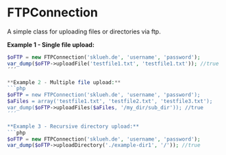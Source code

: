 FTPConnection
=============

A simple class for uploading files or directories via ftp.

**Example 1 - Single file upload:**
```php
$oFTP = new FTPConnection('sklueh.de', 'username', 'password');
var_dump($oFTP->uploadFile('testfile1.txt', 'testfile1.txt')); //true
´´´

**Example 2 - Multiple file upload:**
```php
$oFTP = new FTPConnection('sklueh.de', 'username', 'password');
$aFiles = array('testfile1.txt', 'testfile2.txt', 'testfile3.txt');
var_dump($oFTP->uploadFiles($aFiles, '/my_dir/sub_dir')); //true
´´´

**Example 3 - Recursive directory upload:**
```php
$oFTP = new FTPConnection('sklueh.de', 'username', 'password');
var_dump($oFTP->uploadDirectory('./example-dir1', '/')); //true
```
